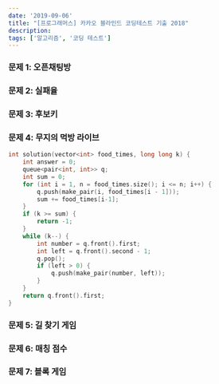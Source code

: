 ```yaml
---
date: '2019-09-06'
title: "[프로그래머스] 카카오 블라인드 코딩테스트 기출 2018"
description: 
tags: ['알고리즘', '코딩 테스트']
---
```


### 문제 1: 오픈채팅방

### 문제 2: 실패율

### 문제 3: 후보키

### 문제 4: 무지의 먹방 라이브

```cpp
int solution(vector<int> food_times, long long k) {
    int answer = 0;
    queue<pair<int, int>> q;
    int sum = 0;
    for (int i = 1, n = food_times.size(); i <= n; i++) {
        q.push(make_pair(i, food_times[i - 1]));
        sum += food_times[i-1];
    }
    if (k >= sum) {
        return -1;
    }
    while (k--) {
        int number = q.front().first;
        int left = q.front().second - 1;
        q.pop();
        if (left > 0) {
            q.push(make_pair(number, left));
        }
    }
    return q.front().first;
}
```

### 문제 5: 길 찾기 게임

### 문제 6: 매칭 점수

### 문제 7: 블록 게임